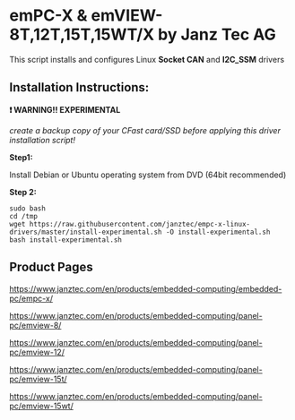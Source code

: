 # emPC-X & emVIEW-8T,12T,15T,15WT/X by Janz Tec AG

This script installs and configures Linux **Socket CAN** and **I2C_SSM** drivers 

## Installation Instructions:

**:heavy_exclamation_mark:  WARNING!! EXPERIMENTAL**

_create a backup copy of your CFast card/SSD before applying this driver installation script!_


**Step1:**

Install Debian or Ubuntu operating system from DVD (64bit recommended)

**Step 2:**
```
sudo bash
cd /tmp
wget https://raw.githubusercontent.com/janztec/empc-x-linux-drivers/master/install-experimental.sh -O install-experimental.sh
bash install-experimental.sh
```

## Product Pages
https://www.janztec.com/en/products/embedded-computing/embedded-pc/empc-x/

https://www.janztec.com/en/products/embedded-computing/panel-pc/emview-8/

https://www.janztec.com/en/products/embedded-computing/panel-pc/emview-12/

https://www.janztec.com/en/products/embedded-computing/panel-pc/emview-15t/

https://www.janztec.com/en/products/embedded-computing/panel-pc/emview-15wt/
